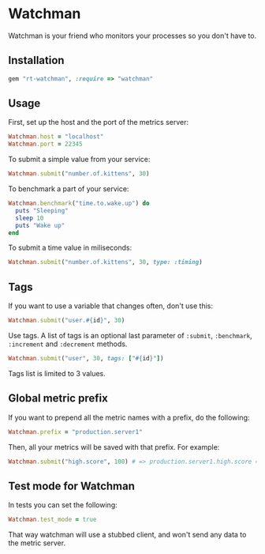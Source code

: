 # Watchman

Watchman is your friend who monitors your processes so you don't have to.

## Installation

``` ruby
gem "rt-watchman", :require => "watchman"
```

## Usage

First, set up the host and the port of the metrics server:

``` ruby
Watchman.host = "localhost"
Watchman.port = 22345
```

To submit a simple value from your service:

``` ruby
Watchman.submit("number.of.kittens", 30)
```

To benchmark a part of your service:

``` ruby
Watchman.benchmark("time.to.wake.up") do
  puts "Sleeping"
  sleep 10
  puts "Wake up"
end
```

To submit a time value in miliseconds:

``` ruby
Watchman.submit("number.of.kittens", 30, type: :timing)
```

## Tags

If you want to use a variable that changes often, don't use this:

``` ruby
Watchman.submit("user.#{id}", 30)
```

Use tags. A list of tags is an optional last parameter of `:submit`, `:benchmark`,
`:increment` and `:decrement` methods.

``` ruby
Watchman.submit("user", 30, tags: ["#{id}"])
```

Tags list is limited to 3 values.

## Global metric prefix

If you want to prepend all the metric names with a prefix, do the following:

``` ruby
Watchman.prefix = "production.server1"
```

Then, all your metrics will be saved with that prefix. For example:

``` ruby
Watchman.submit("high.score", 100) # => production.server1.high.score = 100
```

## Test mode for Watchman

In tests you can set the following:

``` ruby
Watchman.test_mode = true
```

That way watchman will use a stubbed client, and won't send any data to the
metric server.
